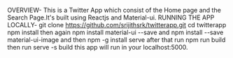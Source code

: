OVERVIEW-
This is a Twitter App which consist of the Home page and the Search Page.It's built using Reactjs and Material-ui.
RUNNING THE APP LOCALLY-
git clone https://github.com/srijithsrk/twitterapp.git
cd twitterapp
npm install
then again
npm install material-ui --save
and
npm install --save material-ui-image
and then
npm -g install serve
after that run   npm run build
then
run serve -s build
this app will run in your localhost:5000.
